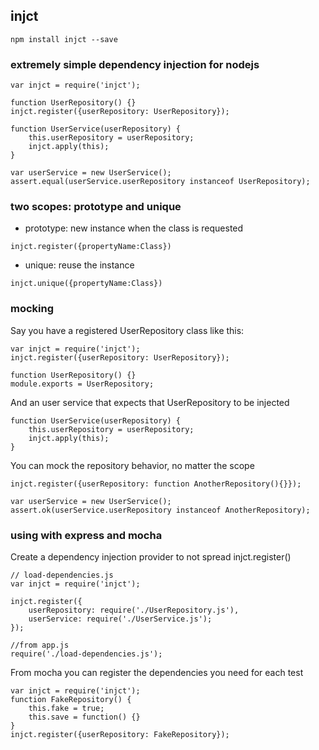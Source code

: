 ## injct

```
npm install injct --save
```

### extremely simple dependency injection for nodejs

```
var injct = require('injct');

function UserRepository() {}
injct.register({userRepository: UserRepository});

function UserService(userRepository) {
    this.userRepository = userRepository;
    injct.apply(this);
}

var userService = new UserService();
assert.equal(userService.userRepository instanceof UserRepository);
```

### two scopes: prototype and unique

* prototype: new instance when the class is requested
```
injct.register({propertyName:Class})
```
* unique: reuse the instance
```
injct.unique({propertyName:Class})
```

### mocking

Say you have a registered UserRepository class like this:
```
var injct = require('injct');
injct.register({userRepository: UserRepository});

function UserRepository() {}
module.exports = UserRepository;
```

And an user service that expects that UserRepository to be injected
```
function UserService(userRepository) {
    this.userRepository = userRepository;
    injct.apply(this);
}
```

You can mock the repository behavior, no matter the scope

```
injct.register({userRepository: function AnotherRepository(){}});

var userService = new UserService();
assert.ok(userService.userRepository instanceof AnotherRepository);
```

### using with express and mocha

Create a dependency injection provider to not spread injct.register()

```
// load-dependencies.js
var injct = require('injct');

injct.register({
    userRepository: require('./UserRepository.js'),
    userService: require('./UserService.js');
});

//from app.js
require('./load-dependencies.js');
```

From mocha you can register the dependencies you need for each test

```
var injct = require('injct');
function FakeRepository() {
    this.fake = true;
    this.save = function() {}
}
injct.register({userRepository: FakeRepository});

```

